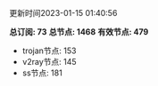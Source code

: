 更新时间2023-01-15 01:40:56

**总订阅: 73**
**总节点: 1468**
**有效节点: 479**
- trojan节点: 153
- v2ray节点: 145
- ss节点: 181
